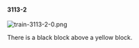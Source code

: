 #### 3113-2
![train-3113-2-0.png](https://github.com/lil-lab/nlvr/raw/master/nlvr/train/images/0/train-3113-2-0.png "train-3113-2-0.png")

There is a black block above a yellow block.